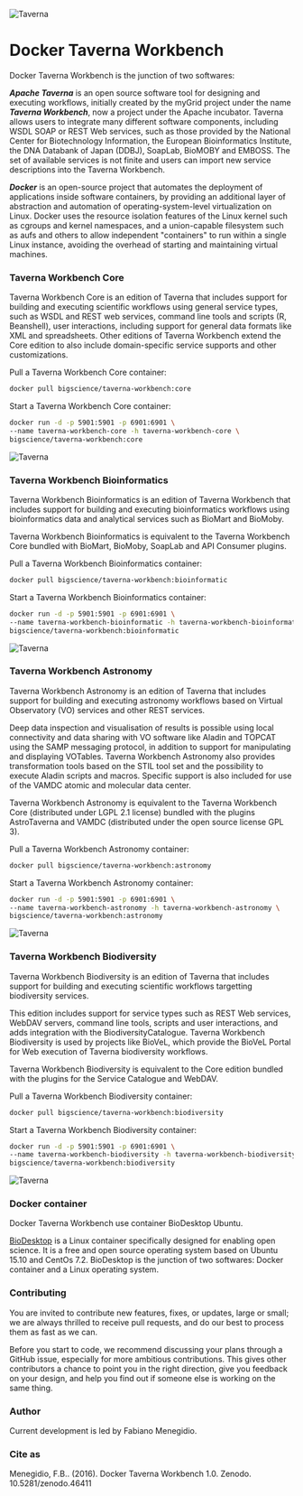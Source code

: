 ![Taverna](https://zenodo.org/badge/20420/menegidio/taverna-workbench.svg)

# Docker Taverna Workbench

Docker Taverna Workbench is the junction of two softwares:

***Apache Taverna*** is an open source software tool for designing and executing workflows, initially created by the myGrid project under the name ***Taverna Workbench***, now a project under the Apache incubator. Taverna allows users to integrate many different software components, including WSDL SOAP or REST Web services, such as those provided by the National Center for Biotechnology Information, the European Bioinformatics Institute, the DNA Databank of Japan (DDBJ), SoapLab, BioMOBY and EMBOSS. The set of available services is not finite and users can import new service descriptions into the Taverna Workbench.

***Docker*** is an open-source project that automates the deployment of applications inside software containers, by providing an additional layer of abstraction and automation of operating-system-level virtualization on Linux. Docker uses the resource isolation features of the Linux kernel such as cgroups and kernel namespaces, and a union-capable filesystem such as aufs and others to allow independent "containers" to run within a single Linux instance, avoiding the overhead of starting and maintaining virtual machines.

### Taverna Workbench Core

Taverna Workbench Core is an edition of Taverna that includes support for building and executing scientific workflows using general service types, such as WSDL and REST web services, command line tools and scripts (R, Beanshell), user interactions, including support for general data formats like XML and spreadsheets. Other editions of Taverna Workbench extend the Core edition to also include domain-specific service supports and other customizations.

Pull a Taverna Workbench Core container:

```bash
docker pull bigscience/taverna-workbench:core
```

Start a Taverna Workbench Core container:

```bash
docker run -d -p 5901:5901 -p 6901:6901 \
--name taverna-workbench-core -h taverna-workbench-core \
bigscience/taverna-workbench:core
```

![Taverna](http://i.imgur.com/TNHMZCn.png)

### Taverna Workbench Bioinformatics

Taverna Workbench Bioinformatics is an edition of Taverna Workbench that includes support for building and executing bioinformatics workflows using bioinformatics data and analytical services such as BioMart and BioMoby.

Taverna Workbench Bioinformatics is equivalent to the Taverna Workbench Core bundled with BioMart, BioMoby, SoapLab and API Consumer plugins.

Pull a Taverna Workbench Bioinformatics container:

```bash
docker pull bigscience/taverna-workbench:bioinformatic
```

Start a Taverna Workbench Bioinformatics container:

```bash
docker run -d -p 5901:5901 -p 6901:6901 \
--name taverna-workbench-bioinformatic -h taverna-workbench-bioinformatic \
bigscience/taverna-workbench:bioinformatic
```

![Taverna](http://i.imgur.com/XRF1MBE.png)

### Taverna Workbench Astronomy

Taverna Workbench Astronomy is an edition of Taverna that includes support for building and executing astronomy workflows based on Virtual Observatory (VO) services and other REST services.

Deep data inspection and visualisation of results is possible using local connectivity and data sharing with VO software like Aladin and TOPCAT using the SAMP messaging protocol, in addition to support for manipulating and displaying VOTables. Taverna Workbench Astronomy also provides transformation tools based on the STIL tool set and the possibility to execute Aladin scripts and macros. Specific support is also included for use of the VAMDC atomic and molecular data center.

Taverna Workbench Astronomy is equivalent to the Taverna Workbench Core (distributed under LGPL 2.1 license) bundled with the plugins AstroTaverna and VAMDC (distributed under the open source license GPL 3).

Pull a Taverna Workbench Astronomy container:

```bash
docker pull bigscience/taverna-workbench:astronomy
```

Start a Taverna Workbench Astronomy container:

```bash
docker run -d -p 5901:5901 -p 6901:6901 \
--name taverna-workbench-astronomy -h taverna-workbench-astronomy \
bigscience/taverna-workbench:astronomy
```

![Taverna](http://i.imgur.com/qjjJnJO.png)

### Taverna Workbench Biodiversity

Taverna Workbench Biodiversity is an edition of Taverna that includes support for building and executing scientific workflows targetting biodiversity services.

This edition includes support for service types such as REST Web services, WebDAV servers, command line tools, scripts and user interactions, and adds integration with the BiodiversityCatalogue. Taverna Workbench Biodiversity is used by projects like BioVeL, which provide the BioVeL Portal for Web execution of Taverna biodiversity workflows.

Taverna Workbench Biodiversity is equivalent to the Core edition bundled with the plugins for the Service Catalogue and WebDAV.

Pull a Taverna Workbench Biodiversity container:

```bash
docker pull bigscience/taverna-workbench:biodiversity
```

Start a Taverna Workbench Biodiversity container:

```bash
docker run -d -p 5901:5901 -p 6901:6901 \
--name taverna-workbench-biodiversity -h taverna-workbench-biodiversity \
bigscience/taverna-workbench:biodiversity
```

![Taverna](http://i.imgur.com/0HKb7ao.png)

### Docker container

Docker Taverna Workbench use container BioDesktop Ubuntu. 

[BioDesktop](https://hub.docker.com/r/bigscience/biodesktop/) is a Linux container specifically designed for enabling open science. It is a free and open source operating system based on Ubuntu 15.10 and CentOs 7.2. BioDesktop is the junction of two softwares: Docker container and a Linux operating system.

### Contributing

You are invited to contribute new features, fixes, or updates, large or small; we are always thrilled to receive pull requests, and do our best to process them as fast as we can.

Before you start to code, we recommend discussing your plans through a GitHub issue, especially for more ambitious contributions. This gives other contributors a chance to point you in the right direction, give you feedback on your design, and help you find out if someone else is working on the same thing.

### Author

Current development is led by Fabiano Menegidio.

### Cite as

Menegidio, F.B.. (2016). Docker Taverna Workbench 1.0. Zenodo. 10.5281/zenodo.46411
